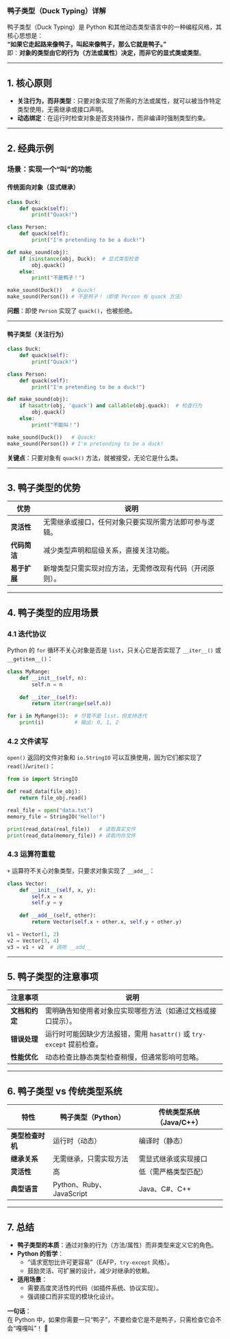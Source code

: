 ### **鸭子类型（Duck Typing）详解**

鸭子类型（Duck Typing）是 Python 和其他动态类型语言中的一种编程风格，其核心思想是：  
**“如果它走起路来像鸭子，叫起来像鸭子，那么它就是鸭子。”**  
即：**对象的类型由它的行为（方法或属性）决定，而非它的显式类或类型**。

---

## **1. 核心原则**
- **关注行为，而非类型**：只要对象实现了所需的方法或属性，就可以被当作特定类型使用，无需继承或接口声明。  
- **动态绑定**：在运行时检查对象是否支持操作，而非编译时强制类型约束。

---

## **2. 经典示例**
### **场景：实现一个“叫”的功能**
#### **传统面向对象（显式继承）**
```python
class Duck:
    def quack(self):
        print("Quack!")

class Person:
    def quack(self):
        print("I'm pretending to be a duck!")

def make_sound(obj):
    if isinstance(obj, Duck):  # 显式类型检查
        obj.quack()
    else:
        print("不是鸭子！")

make_sound(Duck())   # Quack!
make_sound(Person()) # 不是鸭子！（即使 Person 有 quack 方法）
```
**问题**：即使 `Person` 实现了 `quack()`，也被拒绝。

---

#### **鸭子类型（关注行为）**
```python
class Duck:
    def quack(self):
        print("Quack!")

class Person:
    def quack(self):
        print("I'm pretending to be a duck!")

def make_sound(obj):
    if hasattr(obj, 'quack') and callable(obj.quack):  # 检查行为
        obj.quack()
    else:
        print("不能叫！")

make_sound(Duck())   # Quack!
make_sound(Person()) # I'm pretending to be a duck!
```
**关键点**：只要对象有 `quack()` 方法，就被接受，无论它是什么类。

---

## **3. 鸭子类型的优势**
| **优势**          | **说明**                                                                 |
|--------------------|--------------------------------------------------------------------------|
| **灵活性**        | 无需继承或接口，任何对象只要实现所需方法即可参与逻辑。                    |
| **代码简洁**      | 减少类型声明和层级关系，直接关注功能。                                    |
| **易于扩展**      | 新增类型只需实现对应方法，无需修改现有代码（开闭原则）。                  |

---

## **4. 鸭子类型的应用场景**
### **4.1 迭代协议**
Python 的 `for` 循环不关心对象是否是 `list`，只关心它是否实现了 `__iter__()` 或 `__getitem__()`：
```python
class MyRange:
    def __init__(self, n):
        self.n = n
    
    def __iter__(self):
        return iter(range(self.n))

for i in MyRange(3):  # 尽管不是 list，但支持迭代
    print(i)          # 输出: 0, 1, 2
```

### **4.2 文件读写**
`open()` 返回的文件对象和 `io.StringIO` 可以互换使用，因为它们都实现了 `read()`/`write()`：
```python
from io import StringIO

def read_data(file_obj):
    return file_obj.read()

real_file = open("data.txt")
memory_file = StringIO("Hello!")

print(read_data(real_file))   # 读取真实文件
print(read_data(memory_file)) # 读取内存文件
```

### **4.3 运算符重载**
`+` 运算符不关心对象类型，只要求对象实现了 `__add__`：
```python
class Vector:
    def __init__(self, x, y):
        self.x = x
        self.y = y
    
    def __add__(self, other):
        return Vector(self.x + other.x, self.y + other.y)

v1 = Vector(1, 2)
v2 = Vector(3, 4)
v3 = v1 + v2  # 调用 __add__
```

---

## **5. 鸭子类型的注意事项**
| **注意事项**        | **说明**                                                                 |
|---------------------|--------------------------------------------------------------------------|
| **文档和约定**      | 需明确告知使用者对象应实现哪些方法（如通过文档或接口提示）。              |
| **错误处理**        | 运行时可能因缺少方法报错，需用 `hasattr()` 或 `try-except` 提前检查。    |
| **性能优化**        | 动态检查比静态类型检查稍慢，但通常影响可忽略。                            |

---

## **6. 鸭子类型 vs 传统类型系统**
| **特性**          | **鸭子类型（Python）**            | **传统类型系统（Java/C++）**       |
|--------------------|----------------------------------|-----------------------------------|
| **类型检查时机**   | 运行时（动态）                   | 编译时（静态）                    |
| **继承关系**       | 无需继承，只需实现方法            | 需显式继承或实现接口              |
| **灵活性**         | 高                               | 低（需严格类型匹配）              |
| **典型语言**       | Python、Ruby、JavaScript         | Java、C#、C++                     |

---

## **7. 总结**
- **鸭子类型的本质**：通过对象的行为（方法/属性）而非类型来定义它的角色。  
- **Python 的哲学**：  
  - “请求宽恕比许可更容易”（EAFP，`try-except` 风格）。  
  - 鼓励灵活、可扩展的设计，减少对继承的依赖。  
- **适用场景**：  
  - 需要高度灵活性的代码（如插件系统、协议实现）。  
  - 强调接口而非实现的模块化设计。  

**一句话**：  
在 Python 中，如果你需要一只“鸭子”，不要检查它是不是鸭子，只需检查它会不会“嘎嘎叫”！ 🦆